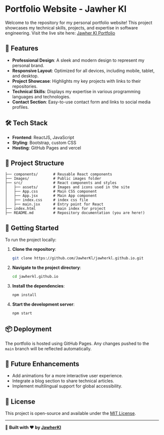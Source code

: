 # Portfolio Website - Jawher Kl
<!--
<img src ="https://github.com/JawherKl/jawherkl.github.io/blob/main/src/assets/portfolio.png" />
-->
Welcome to the repository for my personal portfolio website! This project showcases my technical skills, projects, and expertise in software engineering. Visit the live site here: [Jawher Kl Portfolio](https://jawherkl.github.io)

## 🌟 Features

- **Professional Design**: A sleek and modern design to represent my personal brand.
- **Responsive Layout**: Optimized for all devices, including mobile, tablet, and desktop.
- **Project Showcase**: Highlights my key projects with links to their repositories.
- **Technical Skills**: Displays my expertise in various programming languages and technologies.
- **Contact Section**: Easy-to-use contact form and links to social media profiles.

## 🛠️ Tech Stack

- **Frontend**: ReactJS, JavaScript
- **Styling**: Bootstrap, custom CSS
- **Hosting**: GitHub Pages and vercel

## 📂 Project Structure

```
├── components/       # Reusable React components
├── Images/           # Public images folder
├── src/              # React components and styles
│   ├── assets/       # Images and icons used in the site
│   ├── App.css       # Main CSS component
│   ├── App.jsx       # Main App component
│   ├── index.css     # index css file
│   ├── main.jsx      # Entry point for React
├── index.html        # main index for project
├── README.md         # Repository documentation (you are here!)
```

## 🚀 Getting Started

To run the project locally:

1. **Clone the repository**:
   ```bash
   git clone https://github.com/JawherKl/jawherkl.github.io.git
   ```

2. **Navigate to the project directory**:
   ```bash
   cd jawherkl.github.io
   ```

3. **Install the dependencies**:
   ```bash
   npm install
   ```

4. **Start the development server**:
   ```bash
   npm start
   ```

## 📦 Deployment

The portfolio is hosted using GitHub Pages. Any changes pushed to the `main` branch will be reflected automatically.

## 🎯 Future Enhancements

- Add animations for a more interactive user experience.
- Integrate a blog section to share technical articles.
- Implement multilingual support for global accessibility.

## 📝 License

This project is open-source and available under the [MIT License](LICENSE).

---------------------------------------------------------------------------------------

🚀 **Built with ❤️ by [JawherKl](https://github.com/JawherKl)**
